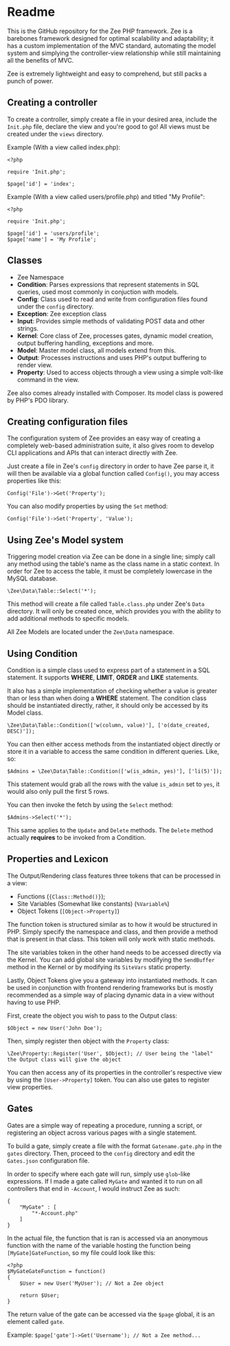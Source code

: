 # Readme

This is the GitHub repository for the Zee PHP framework. Zee is a barebones framework designed for optimal scalability and adaptability; it has a custom implementation of the MVC standard, automating the model system and simplying the controller-view relationship while still maintaining all the benefits of MVC.

Zee is extremely lightweight and easy to comprehend, but still packs a punch of power.

## Creating  a controller

To create a controller, simply create a file in your desired area, include the `Init.php` file, declare the view and you're good to go! All views must be created under the `views` directory.

Example (With a view called index.php):

    <?php
    
    require 'Init.php';
    
    $page['id'] = 'index';

Example (With a view called users/profile.php) and titled "My Profile":

    <?php
    
    require 'Init.php';
    
    $page['id'] = 'users/profile';
    $page['name'] = 'My Profile';

## Classes

- Zee Namespace
 - __Condition__: Parses expressions that represent statements in SQL queries, used most commonly in conjuction with models.
 - __Config__: Class used to read and write from configuration files found under the `config` directory.
 - __Exception__: Zee exception class
 - __Input__: Provides simple methods of validating POST data and other strings.
 - __Kernel__: Core class of Zee, processes gates, dynamic model creation, output buffering handling, exceptions and more.
 - __Model__: Master model class, all models extend from this.
 - __Output__: Processes instructions and uses PHP's output buffering to render view.
 - __Property__: Used to access objects through a view using a simple volt-like command in the view.

Zee also comes already installed with Composer. Its model class is powered  by PHP's PDO library.

## Creating configuration files

The configuration system of Zee provides an easy way of creating a completely web-based administration suite, it also gives room to develop CLI applications and APIs that can interact directly with Zee.

Just create a file in Zee's `config` directory in order to have Zee parse it, it will then be available via a global function called `Config()`, you may access properties like this:

    Config('File')->Get('Property');

You can also modify properties by using the `Set` method:

    Config('File')->Set('Property', 'Value');

## Using Zee's Model system

Triggering model creation via Zee can be done in a single line; simply call any method using the table's name as the class name in a static context. In order for Zee to access the table, it must be completely lowercase in the MySQL database.

    \Zee\Data\Table::Select('*');

This method will create a file called `Table.class.php` under Zee's `Data` directory. It will only be created once, which provides you with the ability to add additional methods to specific models.

All Zee Models are located under the `Zee\Data` namespace.

## Using Condition
 
Condition is a simple class used to express part of a statement in a SQL statement. It supports __WHERE__, __LIMIT__, __ORDER__ and __LIKE__ statements.
 
It also has a simple implementation of checking whether a value is greater than or less than when doing a __WHERE__ statement. The condition class should be instantiated directly, rather, it should only be accessed by its Model class.

    \Zee\Data\Table::Condition(['w(column, value)'], ['o(date_created, DESC)']);

You can then either access methods from the instantiated object directly or store it in a variable to access the same condition in different queries. Like, so:

    $Admins = \Zee\Data\Table::Condition(['w(is_admin, yes)'], ['li(5)']);

This statement would grab all the rows with the value `is_admin` set to `yes`, it would also only pull the first 5 rows.

You can then invoke the fetch by using the `Select` method:

    $Admins->Select('*');

This same applies to the `Update` and `Delete` methods. The `Delete` method actually __requires__ to be invoked from a  Condition.

## Properties and Lexicon

The Output/Rendering class features three tokens that can be processed in a view:

 - Functions (`{Class::Method()}`);
 - Site Variables (Somewhat like constants) (`%Variable%`)
 - Object Tokens (`[Object->Property]`)

The function token is structured similar as to how it would be structured in PHP. Simply specify the namespace and class, and then provide a method that is present in that class. This token will only work with static methods.

The site variables token in the other hand needs to be accessed directly via the Kernel. You can add global site variables by modifying the `SendBuffer` method in the Kernel or by modifying its `SiteVars` static property.

Lastly, Object Tokens give you a gateway into instantiated methods. It can be used in conjunction with frontend rendering frameworks but is mostly recommended as a simple way of placing dynamic data in a view without having to use PHP.

First, create the object you wish to pass to the Output class:

    $Object = new User('John Doe');

Then, simply register then object with the `Property` class:

    \Zee\Property::Register('User', $Object); // User being the "label" the Output class will give the object

You can then access any of its properties in the controller's respective view by using the `[User->Property]` token. You can also use gates to register view properties.

## Gates

Gates are a simple way of repeating a procedure, running a script, or registering an object across various pages with a single statement.

To build a gate, simply create a file with the format `Gatename.gate.php` in the `gates` directory. Then, proceed to the `config` directory and edit the `Gates.json` configuration file.

In order to specify where each gate will run, simply use `glob`-like expressions. If I made a gate called `MyGate` and wanted it to run on all controllers that end in `-Account`, I would instruct Zee as such:

    {
	    "MyGate" : [
		    "*-Account.php"
	    ]
    }

In the actual file, the function that is ran is accessed via an anonymous function with the name of the variable hosting the function being `[MyGate]GateFunction`, so my file could look like this:

    <?php
    $MyGateGateFunction = function()
    {
	    $User = new User('MyUser'); // Not a Zee object
	    
	    return $User;
    }

The return value of the gate can be accessed via the `$page` global, it is an element called `gate`.

Example: `$page['gate']->Get('Username'); // Not a Zee method...`